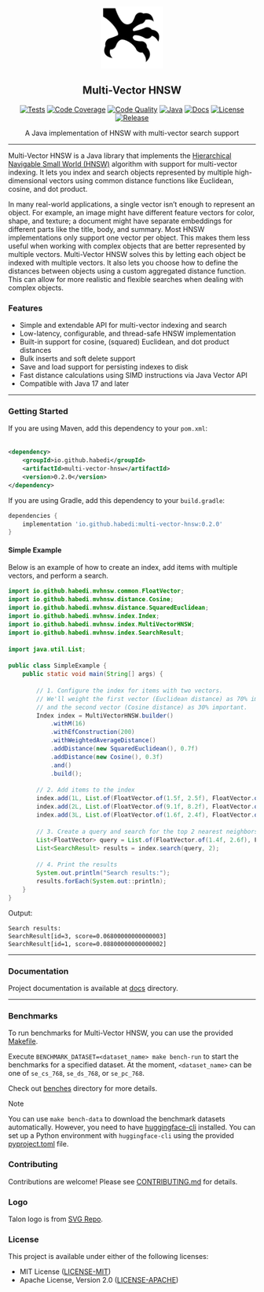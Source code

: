 <div align="center">
  <picture>
    <img alt="Multi-Vector HNSW Logo" src="logo.svg" height="25%" width="25%">
  </picture>
<br>

<h2>Multi-Vector HNSW</h2>

[![Tests](https://img.shields.io/github/actions/workflow/status/habedi/multi-vector-hnsw/tests.yml?label=tests&style=flat&labelColor=282c34&logo=github)](https://github.com/habedi/multi-vector-hnsw/actions/workflows/tests.yml)
[![Code Coverage](https://img.shields.io/codecov/c/github/habedi/multi-vector-hnsw?style=flat&labelColor=282c34&logo=codecov)](https://codecov.io/gh/habedi/multi-vector-hnsw)
[![Code Quality](https://img.shields.io/codefactor/grade/github/habedi/multi-vector-hnsw?style=flat&labelColor=282c34&logo=codefactor)](https://www.codefactor.io/repository/github/habedi/multi-vector-hnsw)
[![Java](https://img.shields.io/badge/java-%3E=17-007ec6?style=flat&labelColor=282c34&logo=java)](https://openjdk.org)
[![Docs](https://img.shields.io/badge/docs-latest-007ec6?style=flat&labelColor=282c34&logo=readthedocs)](docs)
[![License](https://img.shields.io/badge/license-MIT%2FApache--2.0-007ec6?style=flat&labelColor=282c34&logo=open-source-initiative)](https://github.com/habedi/multi-vector-hnsw)
[![Release](https://img.shields.io/github/release/habedi/multi-vector-hnsw.svg?style=flat&labelColor=282c34&logo=github)](https://github.com/habedi/multi-vector-hnsw/releases/latest)

A Java implementation of HNSW with multi-vector search support

</div>

---

Multi-Vector HNSW is a Java library that implements
the [Hierarchical Navigable Small World (HNSW)](https://arxiv.org/abs/1603.09320) algorithm with support for multi-vector
indexing.
It lets you index and search objects represented by multiple high-dimensional vectors using common distance functions like
Euclidean, cosine, and dot product.

In many real-world applications, a single vector isn’t enough to represent an object.
For example, an image might have different feature vectors for color, shape, and texture; a document might have separate
embeddings for different parts like the title, body, and summary.
Most HNSW implementations only support one vector per object.
This makes them less useful when working with complex objects that are better represented by multiple vectors.
Multi-Vector HNSW solves this by letting each object be indexed with multiple vectors.
It also lets you choose how to define the distances between objects using a custom aggregated distance function.
This can allow for more realistic and flexible searches when dealing with complex objects.

### Features

* Simple and extendable API for multi-vector indexing and search
* Low-latency, configurable, and thread-safe HNSW implementation
* Built-in support for cosine, (squared) Euclidean, and dot product distances
* Bulk inserts and soft delete support
* Save and load support for persisting indexes to disk
* Fast distance calculations using SIMD instructions via Java Vector API
* Compatible with Java 17 and later

---

### Getting Started

If you are using Maven, add this dependency to your `pom.xml`:

```xml

<dependency>
    <groupId>io.github.habedi</groupId>
    <artifactId>multi-vector-hnsw</artifactId>
    <version>0.2.0</version>
</dependency>
```

If you are using Gradle, add this dependency to your `build.gradle`:

```groovy
dependencies {
    implementation 'io.github.habedi:multi-vector-hnsw:0.2.0'
}
```

#### Simple Example

Below is an example of how to create an index, add items with multiple vectors, and perform a search.

```java
import io.github.habedi.mvhnsw.common.FloatVector;
import io.github.habedi.mvhnsw.distance.Cosine;
import io.github.habedi.mvhnsw.distance.SquaredEuclidean;
import io.github.habedi.mvhnsw.index.Index;
import io.github.habedi.mvhnsw.index.MultiVectorHNSW;
import io.github.habedi.mvhnsw.index.SearchResult;

import java.util.List;

public class SimpleExample {
    public static void main(String[] args) {

        // 1. Configure the index for items with two vectors.
        // We'll weight the first vector (Euclidean distance) as 70% important
        // and the second vector (Cosine distance) as 30% important.
        Index index = MultiVectorHNSW.builder()
            .withM(16)
            .withEfConstruction(200)
            .withWeightedAverageDistance()
            .addDistance(new SquaredEuclidean(), 0.7f)
            .addDistance(new Cosine(), 0.3f)
            .and()
            .build();

        // 2. Add items to the index
        index.add(1L, List.of(FloatVector.of(1.5f, 2.5f), FloatVector.of(0.9f, 0.1f)));
        index.add(2L, List.of(FloatVector.of(9.1f, 8.2f), FloatVector.of(0.2f, 0.8f)));
        index.add(3L, List.of(FloatVector.of(1.6f, 2.4f), FloatVector.of(0.8f, 0.3f)));

        // 3. Create a query and search for the top 2 nearest neighbors
        List<FloatVector> query = List.of(FloatVector.of(1.4f, 2.6f), FloatVector.of(0.7f, 0.2f));
        List<SearchResult> results = index.search(query, 2);

        // 4. Print the results
        System.out.println("Search results:");
        results.forEach(System.out::println);
    }
}
```

Output:

```shell
Search results:
SearchResult[id=3, score=0.06800000000000003]
SearchResult[id=1, score=0.08800000000000002]
```

---

### Documentation

Project documentation is available at [docs](docs) directory.

---

### Benchmarks

To run benchmarks for Multi-Vector HNSW, you can use the provided [Makefile](Makefile).

Execute `BENCHMARK_DATASET=<dataset_name> make bench-run` to start the benchmarks for a specified dataset.
At the moment, `<dataset_name>` can be one of `se_cs_768`, `se_ds_768`, or `se_pc_768`.

Check out [benches](benches/README.md) directory for more details.

> [!NOTE]
> You can use `make bench-data` to download the benchmark datasets automatically.
> However, you need to have [huggingface-cli](https://huggingface.co/docs/huggingface_hub/en/guides/cli) installed.
> You can set up a Python environment with `huggingface-cli` using the provided [pyproject.toml](pyproject.toml) file.

### Contributing

Contributions are welcome!
Please see [CONTRIBUTING.md](CONTRIBUTING.md) for details.

### Logo

Talon logo is from [SVG Repo](https://www.svgrepo.com/svg/499015/bird-claw).

### License

This project is available under either of the following licenses:

* MIT License ([LICENSE-MIT](LICENSE-MIT))
* Apache License, Version 2.0 ([LICENSE-APACHE](LICENSE-APACHE))
